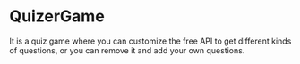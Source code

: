 # QuizerGame
It is a quiz game where you can customize the free API to get different kinds of questions, or you can remove it and add your own questions.
